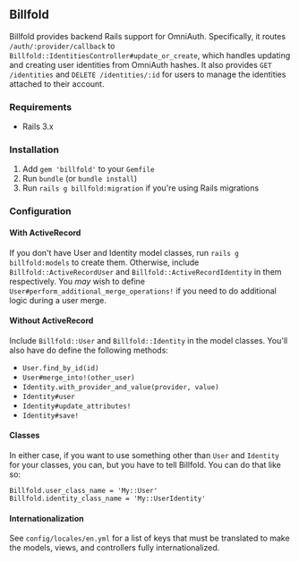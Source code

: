 ## Billfold

Billfold provides backend Rails support for OmniAuth. Specifically, it
routes `/auth/:provider/callback` to
`Billfold::IdentitiesController#update_or_create`, which handles
updating and creating user identities from OmniAuth hashes. It also
provides `GET /identities` and `DELETE /identities/:id` for users to manage
the identities attached to their account.

### Requirements

 * Rails 3.x

### Installation

1. Add `gem 'billfold'` to your `Gemfile`
1. Run `bundle` (or `bundle install`)
1. Run `rails g billfold:migration` if you're using Rails migrations

### Configuration

#### With ActiveRecord

If you don't have User and Identity model classes, run
`rails g billfold:models` to create them. Otherwise, include
`Billfold::ActiveRecordUser` and `Billfold::ActiveRecordIdentity` in
them respectively. You *may* wish to define
`User#perform_additional_merge_operations!` if you need to do additional
logic during a user merge.

#### Without ActiveRecord

Include `Billfold::User` and `Billfold::Identity` in the model classes.
You'll also have do define the following methods:

 * `User.find_by_id(id)`
 * `User#merge_into!(other_user)`
 * `Identity.with_provider_and_value(provider, value)`
 * `Identity#user`
 * `Identity#update_attributes!`
 * `Identity#save!`

#### Classes

In either case, if you want to use something other than `User` and `Identity`
for your classes, you can, but you have to tell Billfold. You can do that like
so:

    Billfold.user_class_name = 'My::User'
    Billfold.identity_class_name = 'My::UserIdentity'

#### Internationalization

See `config/locales/en.yml` for a list of keys that must be translated to
make the models, views, and controllers fully internationalized.
